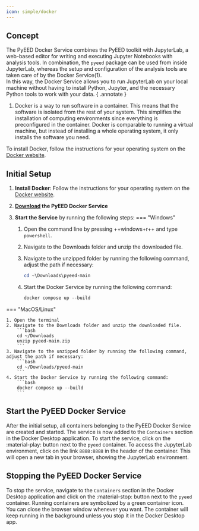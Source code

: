 ```yaml
---
icon: simple/docker
---
```


## Concept

The PyEED Docker Service combines the PyEED toolkit with JupyterLab, a web-based editor for writing and executing Jupyter Notebooks with analysis tools. In combination, the `pyeed` package can be used from inside JupyterLab, whereas the setup and configuration of the analysis tools are taken care of by the Docker Service(1).  
In this way, the Docker Service allows you to run JupyterLab on your local machine without having to install Python, Jupyter, and the necessary Python tools to work with your data.
{ .annotate }

1.  Docker is a way to run software in a container. This means that the software is isolated from the rest of your system. This simplifies the installation of computing environments since everything is preconfigured in the container. Docker is comparable to running a virtual machine, but instead of installing a whole operating system, it only installs the software you need.

To install Docker, follow the instructions for your operating system on the [Docker website](https://docs.docker.com/get-docker/).

## Initial Setup

1. **Install Docker**: Follow the instructions for your operating system on the [Docker website](https://docs.docker.com/get-docker/).

2. **[Download](https://github.com/PyEED/PyEED_JupyterLab/archive/refs/heads/main.zip
) the PyEED Docker Service**

4. **Start the Service** by running the following steps:
=== "Windows"

    1. Open the command line by pressing ++windows+r++ and type `powershell`.

    2. Navigate to the Downloads folder and unzip the downloaded file.

    3. Navigate to the unzipped folder by running the following command, adjust the path if necessary:
        ```powershell
        cd ~\Downloads\pyeed-main
        ```
    4. Start the Docker Service by running the following command:
        ```powershell
        docker compose up --build
        ```

=== "MacOS/Linux"

    1. Open the terminal
    2. Navigate to the Downloads folder and unzip the downloaded file.
        ```bash
        cd ~/Downloads
        unzip pyeed-main.zip
        ```
    3. Navigate to the unzipped folder by running the following command, adjust the path if necessary:
        ```bash
        cd ~/Downloads/pyeed-main
        ```
    4. Start the Docker Service by running the following command:
        ```bash
        docker compose up --build
        ```

## Start the PyEED Docker Service

After the initial setup, all containers belonging to the PyEED Docker Service are created and started. The service is now added to the `Containers` section in the Docker Desktop application. To start the service, click on the :material-play: button next to the `pyeed` container. To access the JupyterLab environment, click on the link `8888:8888` in the header of the container. This will open a new tab in your browser, showing the JupyterLab environment.

## Stopping the PyEED Docker Service

To stop the service, navigate to the `Containers` section in the Docker Desktop application and click on the :material-stop: button next to the `pyeed` container. Running containers are symbolized by a green container icon. You can close the browser window whenever you want. The container will keep running in the background unless you stop it in the Docker Desktop app.
